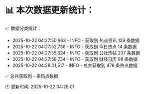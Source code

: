 📊 本次数据更新统计：
==========================

📈 数据分类统计：
- 2025-10-22 04:27:50,663 - INFO - 获取到 热点资讯 129 条数据
- 2025-10-22 04:27:52,738 - INFO - 获取到 今日热点 14 条数据
- 2025-10-22 04:27:55,624 - INFO - 获取到 公社热帖 237 条数据
- 2025-10-22 04:27:58,734 - INFO - 获取到 财经日历 98 条数据
- 2025-10-22 04:28:01,517 - INFO - 总共获取到 478 条热点数据

✅ 总共获取到 - 条热点数据

🕐 更新时间: 2025-10-22 04:28:01
